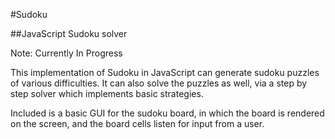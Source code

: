 #Sudoku

##JavaScript Sudoku solver

Note: Currently In Progress

This implementation of Sudoku in JavaScript can generate sudoku puzzles of various difficulties.
It can also solve the puzzles as well, via a step by step solver which implements basic strategies.

Included is a basic GUI for the sudoku board, in which the board is rendered on the screen, and the board cells listen for input from a user.
